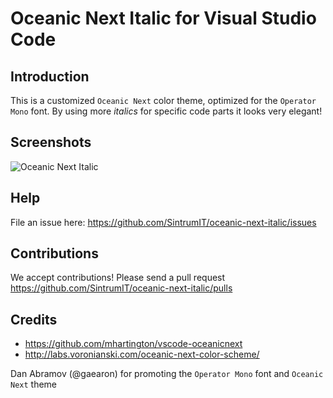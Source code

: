 # Oceanic Next Italic for Visual Studio Code

## Introduction
This is a customized `Oceanic Next` color theme, optimized for the `Operator Mono` font. 
By using more _italics_ for specific code parts it looks very elegant!

## Screenshots
![Oceanic Next Italic](https://raw.githubusercontent.com/SintrumIT/oceanic-next-italic/master/images/screenshot.png "Oceanic Next Italic")

## Help
File an issue here:
https://github.com/SintrumIT/oceanic-next-italic/issues

## Contributions
We accept contributions! Please send a pull request
https://github.com/SintrumIT/oceanic-next-italic/pulls

## Credits
* https://github.com/mhartington/vscode-oceanicnext
* http://labs.voronianski.com/oceanic-next-color-scheme/

Dan Abramov (@gaearon) for promoting the `Operator Mono` font and `Oceanic Next` theme
